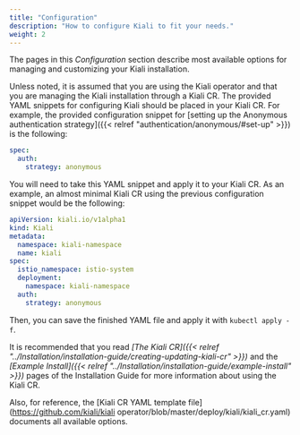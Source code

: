 ```yaml
---
title: "Configuration"
description: "How to configure Kiali to fit your needs."
weight: 2
---
```


The pages in this _Configuration_ section describe most available options for
managing and customizing your Kiali installation.

Unless noted, it is assumed that you are using the Kiali operator and that you
are managing the Kiali installation through a Kiali CR. The provided YAML
snippets for configuring Kiali should be placed in your Kiali CR. For example,
the provided configuration snippet for [setting up the Anonymous authentication
strategy]({{< relref "authentication/anonymous/#set-up" >}}) is the following:

```yaml
spec:
  auth:
    strategy: anonymous
```

You will need to take this YAML snippet and apply it to your Kiali CR. As an example, an almost minimal Kiali CR using the previous configuration snippet would be the following:

```yaml
apiVersion: kiali.io/v1alpha1
kind: Kiali
metadata:
  namespace: kiali-namespace
  name: kiali
spec:
  istio_namespace: istio-system
  deployment:
    namespace: kiali-namespace
  auth:
    strategy: anonymous
```

Then, you can save the finished YAML file and apply it with `kubectl apply -f`.

It is recommended that you read
_[The Kiali CR]({{< relref "../Installation/installation-guide/creating-updating-kiali-cr" >}})_
and the _[Example Install]({{< relref "../Installation/installation-guide/example-install" >}})_
pages of the Installation Guide for more information about using the Kiali CR.

Also, for reference, the [Kiali CR YAML template file](https://github.com/kiali/kiali operator/blob/master/deploy/kiali/kiali_cr.yaml) documents all available options.
